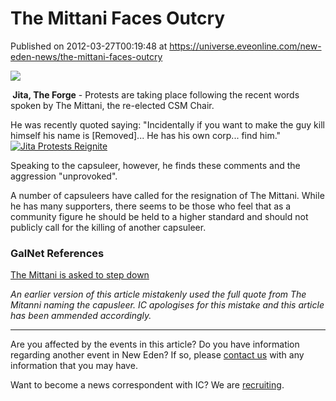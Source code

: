 # The Mittani Faces Outcry
Published on 2012-03-27T00:19:48 at https://universe.eveonline.com/new-eden-news/the-mittani-faces-outcry

![](http://www.eve-ic.net/media/assets/icarticlebanner.png)  
  
 **​ Jita, The Forge** \- Protests are taking place following the recent words spoken by The Mittani, the re-elected CSM Chair.   
  
He was recently quoted saying: "Incidentally if you want to make the guy kill himself his name is [Removed]... He has his own corp... find him."[![Jita Protests Reignite](http://www.eve-ic.net/media/articles/4949/id4949-1thumb.png)](http://www.eve-ic.net/media/igbd/igbd.php?faction=ic&url=http://www.eve-ic.net/media/articles/4949/id4949-1.png)   
  
Speaking to the capsuleer, however, he finds these comments and the aggression "unprovoked".   
  
A number of capsuleers have called for the resignation of The Mittani. While he has many supporters, there seems to be those who feel that as a community figure he should be held to a higher standard and should not publicly call for the killing of another capsuleer.

### GalNet References

[The Mittani is asked to step down](https://forums.eveonline.com/default.aspx?g=posts&t=86554&find=unread)

_An earlier version of this article mistakenly used the full quote from The Mitanni naming the capusleer. IC apologises for this mistake and this article has been ammended accordingly._

* * *

Are you affected by the events in this article? Do you have information regarding another event in New Eden? If so, please [contact us](http://www.eveonline.com/news.asp?a=submitrp) with any information that you may have.  
  
Want to become a news correspondent with IC? We are [recruiting](http://www.eveonline.com/isd.asp).
